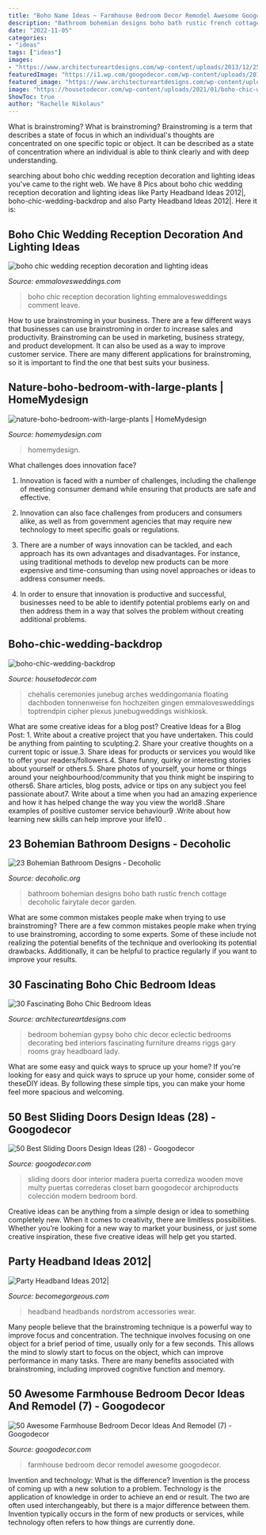 ```yaml
---
title: "Boho Name Ideas ~ Farmhouse Bedroom Decor Remodel Awesome Googodecor"
description: "Bathroom bohemian designs boho bath rustic french cottage decoholic fairytale decor garden"
date: "2022-11-05"
categories:
- "ideas"
tags: ["ideas"]
images:
- "https://www.architectureartdesigns.com/wp-content/uploads/2013/12/2515.jpg"
featuredImage: "https://i1.wp.com/googodecor.com/wp-content/uploads/2018/12/50-Awesome-Farmhouse-Bedroom-Decor-Ideas-And-Remodel-7.jpg?fit=1200%2C1800&amp;ssl=1"
featured_image: "https://www.architectureartdesigns.com/wp-content/uploads/2013/12/2515.jpg"
image: "https://housetodecor.com/wp-content/uploads/2021/01/boho-chic-wedding-backdrop.jpg"
ShowToc: true
author: "Rachelle Nikolaus"
---
```



What is brainstroming?
What is brainstroming? Brainstroming is a term that describes a state of focus in which an individual's thoughts are concentrated on one specific topic or object. It can be described as a state of concentration where an individual is able to think clearly and with deep understanding.

	

		
searching about boho chic wedding reception decoration and lighting ideas you've came to the right web. We have 8 Pics about boho chic wedding reception decoration and lighting ideas like Party Headband Ideas 2012|, boho-chic-wedding-backdrop and also Party Headband Ideas 2012|. Here it is:
		
    
## Boho Chic Wedding Reception Decoration And Lighting Ideas

<img loading=lazy src="https://emmalovesweddings.com/wp-content/uploads/2018/12/boho-chic-wedding-reception-decoration-and-lighting-ideas.jpg" onerror="this.onerror=null;this.src='https://tse3.mm.bing.net/th?id=OIP.LY8pZRD2wnIMduCAFIC7HgHaLF&amp;pid=15.1';" alt="boho chic wedding reception decoration and lighting ideas">

_Source: emmalovesweddings.com_

>boho chic reception decoration lighting emmalovesweddings comment leave. 

	

How to use brainstroming in your business.
There are a few different ways that businesses can use brainstroming in order to increase sales and productivity. Brainstroming can be used in marketing, business strategy, and product development. It can also be used as a way to improve customer service. There are many different applications for brainstroming, so it is important to find the one that best suits your business.

    
## Nature-boho-bedroom-with-large-plants | HomeMydesign

<img loading=lazy src="https://homemydesign.com/wp-content/uploads/2020/09/nature-boho-bedroom-with-large-plants.jpg" onerror="this.onerror=null;this.src='https://tse3.mm.bing.net/th?id=OIP.1bHFnanCGAKqJIMksj4qMwHaLH&amp;pid=15.1';" alt="nature-boho-bedroom-with-large-plants | HomeMydesign">

_Source: homemydesign.com_

>homemydesign. 

	

What challenges does innovation face?
1. Innovation is faced with a number of challenges, including the challenge of meeting consumer demand while ensuring that products are safe and effective.
2. Innovation can also face challenges from producers and consumers alike, as well as from government agencies that may require new technology to meet specific goals or regulations.

3. There are a number of ways innovation can be tackled, and each approach has its own advantages and disadvantages. For instance, using traditional methods to develop new products can be more expensive and time-consuming than using novel approaches or ideas to address consumer needs.

4. In order to ensure that innovation is productive and successful, businesses need to be able to identify potential problems early on and then address them in a way that solves the problem without creating additional problems.

    
## Boho-chic-wedding-backdrop

<img loading=lazy src="https://housetodecor.com/wp-content/uploads/2021/01/boho-chic-wedding-backdrop.jpg" onerror="this.onerror=null;this.src='https://tse2.mm.bing.net/th?id=OIP.qWLy5NW2RowyJVuETP1CkAHaLH&amp;pid=15.1';" alt="boho-chic-wedding-backdrop">

_Source: housetodecor.com_

>chehalis ceremonies junebug arches weddingomania floating dachboden tonnenweise fon hochzeiten gingen emmalovesweddings toptrendpin cipher plexus junebugweddings wishkiosk. 

	

What are some creative ideas for a blog post?
Creative Ideas for a Blog Post: 1. Write about a creative project that you have undertaken. This could be anything from painting to sculpting.2. Share your creative thoughts on a current topic or issue.3. Share ideas for products or services you would like to offer your readers/followers.4. Share funny, quirky or interesting stories about yourself or others.5. Share photos of yourself, your home or things around your neighbourhood/community that you think might be inspiring to others6. Share articles, blog posts, advice or tips on any subject you feel passionate about7. Write about a time when you had an amazing experience and how it has helped change the way you view the world8 .Share examples of positive customer service behaviour9 .Write about how learning new skills can help improve your life10 .

    
## 23 Bohemian Bathroom Designs - Decoholic

<img loading=lazy src="http://decoholic.org/wp-content/uploads/2014/11/bohemian-bathroom-design-11.jpg" onerror="this.onerror=null;this.src='https://tse2.mm.bing.net/th?id=OIP.CKSuE_aJHOSlvpGrrYZ5EAHaJF&amp;pid=15.1';" alt="23 Bohemian Bathroom Designs - Decoholic">

_Source: decoholic.org_

>bathroom bohemian designs boho bath rustic french cottage decoholic fairytale decor garden. 

	

What are some common mistakes people make when trying to use brainstroming?
There are a few common mistakes people make when trying to use brainstroming, according to some experts. Some of these include not realizing the potential benefits of the technique and overlooking its potential drawbacks. Additionally, it can be helpful to practice regularly if you want to improve your results.

    
## 30 Fascinating Boho Chic Bedroom Ideas

<img loading=lazy src="https://www.architectureartdesigns.com/wp-content/uploads/2013/12/2515.jpg" onerror="this.onerror=null;this.src='https://tse1.mm.bing.net/th?id=OIP.lUnTIaMlH0diE-x29BFNngHaLH&amp;pid=15.1';" alt="30 Fascinating Boho Chic Bedroom Ideas">

_Source: architectureartdesigns.com_

>bedroom bohemian gypsy boho chic decor eclectic bedrooms decorating bed interiors fascinating furniture dreams riggs gary rooms gray headboard lady. 

	

What are some easy and quick ways to spruce up your home?
If you're looking for easy and quick ways to spruce up your home, consider some of theseDIY ideas. By following these simple tips, you can make your home feel more spacious and welcoming.

    
## 50 Best Sliding Doors Design Ideas (28) - Googodecor

<img loading=lazy src="https://i1.wp.com/googodecor.com/wp-content/uploads/2019/01/50-Best-Sliding-Doors-Design-Ideas-28.jpg?fit=1200%2C1600&amp;ssl=1" onerror="this.onerror=null;this.src='https://tse2.mm.bing.net/th?id=OIP.S8vxmmK7jkjO144i9F5XdAHaJ4&amp;pid=15.1';" alt="50 Best Sliding Doors Design Ideas (28) - Googodecor">

_Source: googodecor.com_

>sliding doors door interior madera puerta corrediza wooden move multy puertas correderas closet barn googodecor archiproducts colección modern bedroom bord. 

	

Creative ideas can be anything from a simple design or idea to something completely new. When it comes to creativity, there are limitless possibilities. Whether you’re looking for a new way to market your business, or just some creative inspiration, these five creative ideas will help get you started.

    
## Party Headband Ideas 2012|

<img loading=lazy src="http://static.becomegorgeous.com/img/arts/2011/Dec/07/6152/nordstrom_headband_1.jpg" onerror="this.onerror=null;this.src='https://tse2.mm.bing.net/th?id=OIP.MjIsE9lgVclInJ4qnTwGrQHaLX&amp;pid=15.1';" alt="Party Headband Ideas 2012|">

_Source: becomegorgeous.com_

>headband headbands nordstrom accessories wear. 

	

Many people believe that the brainstroming technique is a powerful way to improve focus and concentration. The technique involves focusing on one object for a brief period of time, usually only for a few seconds. This allows the mind to slowly start to focus on the object, which can improve performance in many tasks. There are many benefits associated with brainstroming, including improved cognitive function and memory.

    
## 50 Awesome Farmhouse Bedroom Decor Ideas And Remodel (7) - Googodecor

<img loading=lazy src="https://i1.wp.com/googodecor.com/wp-content/uploads/2018/12/50-Awesome-Farmhouse-Bedroom-Decor-Ideas-And-Remodel-7.jpg?fit=1200%2C1800&amp;ssl=1" onerror="this.onerror=null;this.src='https://tse2.mm.bing.net/th?id=OIP.Mg680XqvytlZoGGWGHiDQQHaLH&amp;pid=15.1';" alt="50 Awesome Farmhouse Bedroom Decor Ideas And Remodel (7) - Googodecor">

_Source: googodecor.com_

>farmhouse bedroom decor remodel awesome googodecor. 

	

Invention and technology: What is the difference?
Invention is the process of coming up with a new solution to a problem. Technology is the application of knowledge in order to achieve an end or result. The two are often used interchangeably, but there is a major difference between them. Invention typically occurs in the form of new products or services, while technology often refers to how things are currently done.

